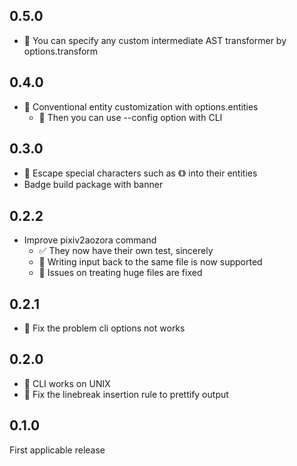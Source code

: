 0.5.0
-----

* :art: You can specify any custom intermediate AST transformer by options.transform

0.4.0
-----

* :art: Conventional entity customization with options.entities
  - :art: Then you can use --config option with CLI

0.3.0
-----

* :art: Escape special characters such as 《》 into their entities
* Badge build package with banner

0.2.2
-----

* Improve pixiv2aozora command
  - :white_check_mark: They now have their own test, sincerely
  - :art: Writing input back to the same file is now supported
  - :bug: Issues on treating huge files are fixed

0.2.1
-----

* :bug: Fix the problem cli options not works

0.2.0
-----

* :bug: CLI works on UNIX
* :information_desk_person: Fix the linebreak insertion rule to prettify output

0.1.0
-----

First applicable release
